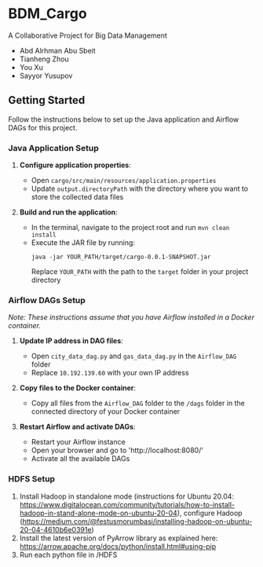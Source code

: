 # BDM_Cargo
A Collaborative Project for Big Data Management

- Abd Alrhman Abu Sbeit
- Tianheng Zhou
- You Xu
- Sayyor Yusupov

## Getting Started
Follow the instructions below to set up the Java application and Airflow DAGs for this project.

### Java Application Setup
1. **Configure application properties**:
    - Open `cargo/src/main/resources/application.properties`
    - Update `output.directoryPath` with the directory where you want to store the collected data files

2. **Build and run the application**:
    - In the terminal, navigate to the project root and run `mvn clean install`
    - Execute the JAR file by running:
      ```
      java -jar YOUR_PATH/target/cargo-0.0.1-SNAPSHOT.jar
      ```
      Replace `YOUR_PATH` with the path to the `target` folder in your project directory

### Airflow DAGs Setup
*Note: These instructions assume that you have Airflow installed in a Docker container.*

1. **Update IP address in DAG files**:
    - Open `city_data_dag.py` and `gas_data_dag.py` in the `Airflow_DAG` folder
    - Replace `10.192.139.60` with your own IP address

2. **Copy files to the Docker container**:
    - Copy all files from the `Airflow_DAG` folder to the `/dags` folder in the connected directory of your Docker container

3. **Restart Airflow and activate DAGs**:
    - Restart your Airflow instance
    - Open your browser and go to 'http://localhost:8080/'
    - Activate all the available DAGs

### HDFS Setup
1. Install Hadoop in standalone mode (instructions for Ubuntu 20.04: https://www.digitalocean.com/community/tutorials/how-to-install-hadoop-in-stand-alone-mode-on-ubuntu-20-04), configure Hadoop (https://medium.com/@festusmorumbasi/installing-hadoop-on-ubuntu-20-04-4610b6e0391e)
2. Install the latest version of PyArrow library as explained here: https://arrow.apache.org/docs/python/install.html#using-pip
3. Run each python file in /HDFS

